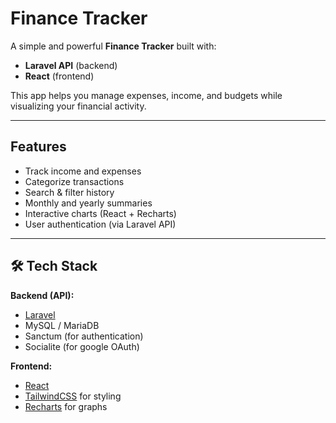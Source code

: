# Finance Tracker

A simple and powerful **Finance Tracker** built with:
- **Laravel API** (backend)
- **React** (frontend)

This app helps you manage expenses, income, and budgets while visualizing your financial activity.

---

## Features

- Track income and expenses
- Categorize transactions
- Search & filter history
- Monthly and yearly summaries
- Interactive charts (React + Recharts)
- User authentication (via Laravel API)

---

## 🛠️ Tech Stack

**Backend (API):**
- [Laravel](https://laravel.com/)  
- MySQL / MariaDB  
- Sanctum (for authentication)
- Socialite (for google OAuth)

**Frontend:**
- [React](https://reactjs.org/)  
- [TailwindCSS](https://tailwindcss.com/) for styling  
- [Recharts](https://recharts.org/) for graphs  
